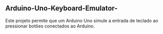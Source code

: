 ## Arduino-Uno-Keyboard-Emulator-
Este projeto permite que um Arduino Uno simule a entrada de teclado ao pressionar botões conectados ao Arduino. 

